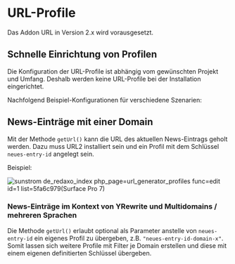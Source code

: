 # URL-Profile

Das Addon URL in Version 2.x wird vorausgesetzt.

## Schnelle Einrichtung von Profilen

Die Konfiguration der URL-Profile ist abhängig vom gewünschten Projekt und Umfang. Deshalb werden keine URL-Profile bei der Installation eingerichtet.

Nachfolgend Beispiel-Konfigurationen für verschiedene Szenarien:

## News-Einträge mit einer Domain

Mit der Methode `getUrl()` kann die URL des aktuellen News-Eintrags geholt werden. Dazu muss URL2 installiert sein und ein Profil mit dem Schlüssel `neues-entry-id` angelegt sein.

Beispiel:

![sunstrom de_redaxo_index php_page=url_generator_profiles func=edit id=1 list=5fa6c979(Surface Pro 7)](https://user-images.githubusercontent.com/3855487/209814035-f194a7d6-ae9a-463c-979a-7d8b542d239c.png)

### News-Einträge im Kontext von YRewrite und Multidomains / mehreren Sprachen

Die Methode `getUrl()` erlaubt optional als Parameter anstelle von `neues-entry-id` ein eigenes Profil zu übergeben, z.B. `"neues-entry-id-domain-x"`. Somit lassen sich weitere Profile mit Filter je Domain erstellen und diese mit einem eigenen definitierten Schlüssel übergeben.
